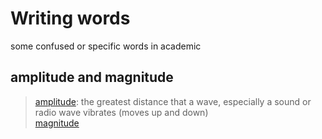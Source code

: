# Writing words

some confused or specific words in academic

## amplitude and magnitude
> [amplitude](https://en.wikipedia.org/wiki/Amplitude): the greatest distance that a wave, especially a sound or radio wave vibrates (moves up and down)  
> [magnitude](https://en.wikipedia.org/wiki/Magnitude_(mathematics)) 
